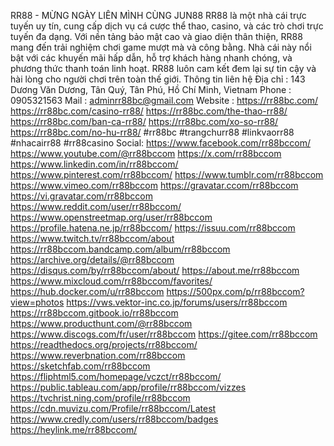 RR88 - MỪNG NGÀY LIÊN MÌNH CÙNG JUN88
RR88 là một nhà cái trực tuyến uy tín, cung cấp dịch vụ cá cược thể thao, casino, và các trò chơi trực tuyến đa dạng. Với nền tảng bảo mật cao và giao diện thân thiện, RR88 mang đến trải nghiệm chơi game mượt mà và công bằng. Nhà cái này nổi bật với các khuyến mãi hấp dẫn, hỗ trợ khách hàng nhanh chóng, và phương thức thanh toán linh hoạt. RR88 luôn cam kết đem lại sự tin cậy và hài lòng cho người chơi trên toàn thế giới.
Thông tin liên hệ 
Địa chỉ : 143 Dương Văn Dương, Tân Quý, Tân Phú, Hồ Chí Minh, Vietnam
Phone : 0905321563
Mail : adminrr88bc@gmail.com
Website : https://rr88bc.com/
https://rr88bc.com/casino-rr88/
https://rr88bc.com/the-thao-rr88/
https://rr88bc.com/ban-ca-rr88/
https://rr88bc.com/xo-so-rr88/
https://rr88bc.com/no-hu-rr88/
#rr88bc #trangchurr88 #linkvaorr88 #nhacairr88 #rr88casino
Social:
https://www.facebook.com/rr88bccom/
https://www.youtube.com/@rr88bccom
https://x.com/rr88bccom
https://www.linkedin.com/in/rr88bccom/
https://www.pinterest.com/rr88bccom/
https://www.tumblr.com/rr88bccom
https://www.vimeo.com/rr88bccom
https://gravatar.ccom/rr88bccom
https://vi.gravatar.com/rr88bccom
https://www.reddit.com/user/rr88bccom/
https://www.openstreetmap.org/user/rr88bccom
https://profile.hatena.ne.jp/rr88bccom/
https://issuu.com/rr88bccom
https://www.twitch.tv/rr88bccom/about
https://rr88bccom.bandcamp.com/album/rr88bccom
https://archive.org/details/@rr88bccom
https://disqus.com/by/rr88bccom/about/
https://about.me/rr88bccom
https://www.mixcloud.com/rr88bccom/favorites/
https://hub.docker.com/u/rr88bccom
https://500px.com/p/rr88bccom?view=photos
https://vws.vektor-inc.co.jp/forums/users/rr88bccom
https://rr88bccom.gitbook.io/rr88bccom
https://www.producthunt.com/@rr88bccom
https://www.discogs.com/fr/user/rr88bccom
https://gitee.com/rr88bccom
https://readthedocs.org/projects/rr88bccom/
https://www.reverbnation.com/rr88bccom
https://sketchfab.com/rr88bccom
https://fliphtml5.com/homepage/vczct/rr88bccom/
https://public.tableau.com/app/profile/rr88bccom/vizzes
https://tvchrist.ning.com/profile/rr88bccom
https://cdn.muvizu.com/Profile/rr88bccom/Latest
https://www.credly.com/users/rr88bccom/badges
https://heylink.me/rr88bccom/
